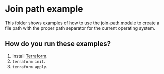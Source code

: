 # Join path example

This folder shows examples of how to use the [join-path module](https://github.com/terraform-modules-krish/terraform-aws-utilities/blob/v0.2.1/modules/join-path) to create a file path with the 
proper path separator for the current operating system. 




## How do you run these examples?

1. Install [Terraform](https://www.terraform.io/).
1. `terraform init`.
1. `terraform apply`.



